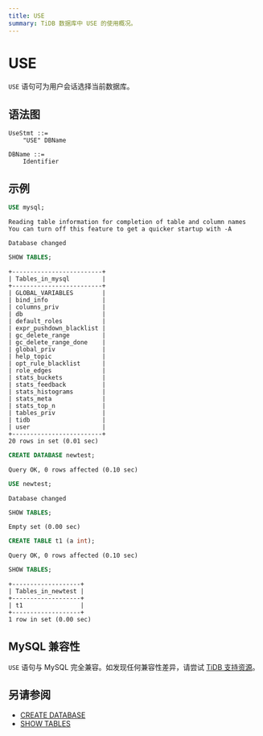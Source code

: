 ```yaml
---
title: USE
summary: TiDB 数据库中 USE 的使用概况。
---
```


# USE

`USE` 语句可为用户会话选择当前数据库。

## 语法图

```ebnf+diagram
UseStmt ::=
    "USE" DBName

DBName ::=
    Identifier
```

## 示例


```sql
USE mysql;
```

```
Reading table information for completion of table and column names
You can turn off this feature to get a quicker startup with -A

Database changed
```


```sql
SHOW TABLES;
```

```
+-------------------------+
| Tables_in_mysql         |
+-------------------------+
| GLOBAL_VARIABLES        |
| bind_info               |
| columns_priv            |
| db                      |
| default_roles           |
| expr_pushdown_blacklist |
| gc_delete_range         |
| gc_delete_range_done    |
| global_priv             |
| help_topic              |
| opt_rule_blacklist      |
| role_edges              |
| stats_buckets           |
| stats_feedback          |
| stats_histograms        |
| stats_meta              |
| stats_top_n             |
| tables_priv             |
| tidb                    |
| user                    |
+-------------------------+
20 rows in set (0.01 sec)
```


```sql
CREATE DATABASE newtest;
```

```
Query OK, 0 rows affected (0.10 sec)
```


```sql
USE newtest;
```

```
Database changed
```


```sql
SHOW TABLES;
```

```
Empty set (0.00 sec)
```


```sql
CREATE TABLE t1 (a int);
```

```
Query OK, 0 rows affected (0.10 sec)
```


```sql
SHOW TABLES;
```

```
+-------------------+
| Tables_in_newtest |
+-------------------+
| t1                |
+-------------------+
1 row in set (0.00 sec)
```

## MySQL 兼容性

`USE` 语句与 MySQL 完全兼容。如发现任何兼容性差异，请尝试 [TiDB 支持资源](/support.md)。

## 另请参阅

* [CREATE DATABASE](/sql-statements/sql-statement-create-database.md)
* [SHOW TABLES](/sql-statements/sql-statement-show-tables.md)
